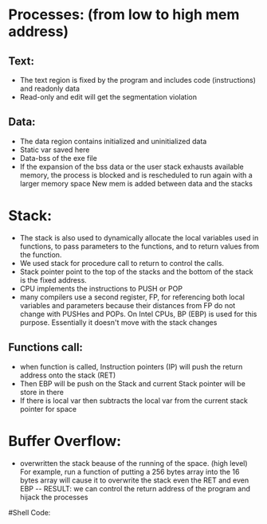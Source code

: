 # Processes: (from low to high mem address)

## Text:
- The text region is fixed by the program and includes code (instructions) and read­only data
- Read-only and edit will get the segmentation violation


## Data:
- The data region contains initialized and uninitialized data
- Static var saved here
- Data-bss of the exe file
- If the expansion of the bss data or the user stack exhausts available memory, the process is blocked and is rescheduled to run again with a larger memory space
New mem is added between data and the stacks 

# Stack:
- The stack is also used to dynamically allocate the local variables used in functions, to pass parameters to the functions, and to return values from the function. 
- We used stack for procedure call to return to control the calls.
- Stack pointer point to the top  of the stacks and the bottom of the stack is the fixed address.
- CPU implements the instructions to PUSH or POP
- many compilers use a second
register, FP, for referencing both local variables and parameters because their distances from FP do not change
with PUSHes and POPs. On Intel CPUs, BP (EBP) is used for this purpose. Essentially it doesn't move with the stack changes

## Functions call:
- when function is called, Instruction pointers (IP) will push the return address onto the stack (RET)
- Then EBP will be push on the Stack and current Stack pointer will be store in there
- If there is local var then subtracts the local var from the current stack pointer for space

# Buffer Overflow:
- overwritten the stack beause of the running of the space. (high level) For example, run a function of putting a 256 bytes array into the 16 bytes array will cause it to overwrite the stack even the RET and even EBP
-- RESULT: we can control the return address of the program and hijack the processes

#Shell Code:
